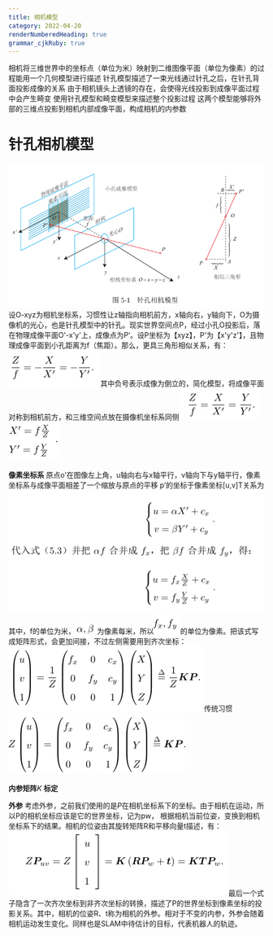 ```yaml
---
title: 相机模型
category: 2022-04-20
renderNumberedHeading: true
grammar_cjkRuby: true
---
```


相机将三维世界中的坐标点（单位为米）映射到二维图像平面（单位为像素）的过程能用一个几何模型进行描述
针孔模型描述了一束光线通过针孔之后，在针孔背面投影成像的关系
由于相机镜头上透镜的存在，会使得光线投影到成像平面过程中会产生畸变
使用针孔模型和畸变模型来描述整个投影过程
这两个模型能够将外部的三维点投影到相机内部成像平面，构成相机的内参数

# 针孔相机模型
![enter description here](./images/1650442822624.png)
设O-xyz为相机坐标系，习惯性让z轴指向相机前方，x轴向右，y轴向下，O为摄像机的光心，也是针孔模型中的针孔。现实世界空间点P，经过小孔O投影后，落在物理成像平面O'-x'y'上，成像点为P‘。设P坐标为【xyz】，P'为【x'y'z'】，且物理成像平面到小孔距离为f（焦距）。那么，更具三角形相似关系，有：
![enter description here](./images/1650443161917.png)
其中负号表示成像为倒立的，简化模型，将成像平面对称到相机前方，和三维空间点放在摄像机坐标系同侧
![enter description here](./images/1650443239100.png)
![enter description here](./images/1650443423449.png)

**像素坐标系**
原点o'在图像左上角，u轴向右与x轴平行，v轴向下与y轴平行，像素坐标系与成像平面相差了一个缩放与原点的平移
p’的坐标于像素坐标[u,v]T关系为
![enter description here](./images/1650443897736.png)
其中，f的单位为米，![enter description here](./images/1650443917688.png)为像素每米，所以![enter description here](./images/1650443944554.png)的单位为像素。把该式写成矩阵形式，会更加间接，不过左侧需要用到齐次坐标：
![enter description here](./images/1650443992584.png)
传统习惯
![enter description here](./images/1650444067101.png)

**内参矩阵**$K$
**标定**


**外参**
考虑外参，之前我们使用的是$P$在相机坐标系下的坐标。由于相机在运动，所以P的相机坐标应该是它的世界坐标，记为pw，
根据相机当前位姿，变换到相机坐标系下的结果。相机的位姿由其旋转矩阵R和平移向量t描述，有：
![enter description here](./images/1650455287495.png)
最后一个式子隐含了一次齐次坐标到非齐次坐标的转换，描述了P的世界坐标到像素坐标的投影关系。其中，相机的位姿R、t称为相机的外参。相对于不变的内参，外参会随着相机运动发生变化。同样也是SLAM中待估计的目标，代表机器人的轨迹。
